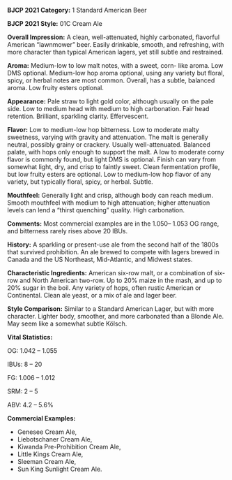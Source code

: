 <b>BJCP 2021 Category:</b> 1 Standard American Beer

<b>BJCP 2021 Style:</b> 01C Cream Ale

<b>Overall Impression:</b> A clean, well-attenuated, highly
carbonated, flavorful American “lawnmower” beer. Easily
drinkable, smooth, and refreshing, with more character than
typical American lagers, yet still subtle and restrained.

<b>Aroma:</b> Medium-low to low malt notes, with a sweet, corn-
like aroma. Low DMS optional. Medium-low hop aroma
optional, using any variety but floral, spicy, or herbal notes are
most common. Overall, has a subtle, balanced aroma. Low
fruity esters optional.

<b>Appearance:</b> Pale straw to light gold color, although usually
on the pale side. Low to medium head with medium to high
carbonation. Fair head retention. Brilliant, sparkling clarity.
Effervescent.

<b>Flavor:</b> Low to medium-low hop bitterness. Low to moderate
malty sweetness, varying with gravity and attenuation. The
malt is generally neutral, possibly grainy or crackery. Usually
well-attenuated. Balanced palate, with hops only enough to
support the malt. A low to moderate corny flavor is commonly
found, but light DMS is optional. Finish can vary from
somewhat light, dry, and crisp to faintly sweet. Clean
fermentation profile, but low fruity esters are optional. Low to
medium-low hop flavor of any variety, but typically floral,
spicy, or herbal. Subtle.

<b>Mouthfeel:</b> Generally light and crisp, although body can
reach medium. Smooth mouthfeel with medium to high
attenuation; higher attenuation levels can lend a “thirst
quenching” quality. High carbonation.

<b>Comments:</b> Most commercial examples are in the 1.050–
1.053 OG range, and bitterness rarely rises above 20 IBUs.

<b>History:</b> A sparkling or present-use ale from the second half
of the 1800s that survived prohibition. An ale brewed to
compete with lagers brewed in Canada and the US Northeast,
Mid-Atlantic, and Midwest states.

<b>Characteristic Ingredients:</b> American six-row malt, or a
combination of six-row and North American two-row. Up to
20% maize in the mash, and up to 20% sugar in the boil. Any
variety of hops, often rustic American or Continental. Clean ale
yeast, or a mix of ale and lager beer.

<b>Style Comparison:</b> Similar to a Standard American Lager,
but with more character. Lighter body, smoother, and more
carbonated than a Blonde Ale. May seem like a somewhat
subtle Kölsch.

<b>Vital Statistics:</b>

OG: 1.042 – 1.055

IBUs: 8 – 20

FG: 1.006 – 1.012

SRM: 2 – 5

ABV: 4.2 – 5.6%

<b>Commercial Examples:</b>
- Genesee Cream Ale,
- Liebotschaner Cream Ale,
- Kiwanda Pre-Prohibition Cream Ale,
- Little Kings Cream Ale,
- Sleeman Cream Ale,
- Sun King Sunlight Cream Ale.

